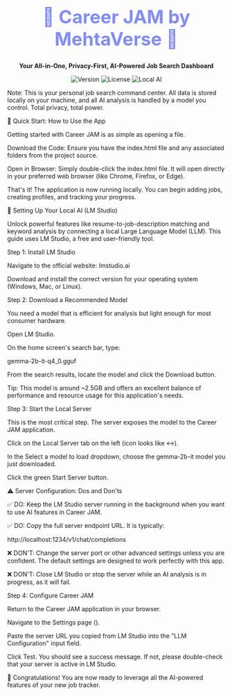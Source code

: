 <div align="center">
<h1 style="font-size: 3em; font-weight: bold; color: #818cf8;">🚀 Career JAM by MehtaVerse 🚀</h1>
<p><strong>Your All-in-One, Privacy-First, AI-Powered Job Search Dashboard</strong></p>
<p>
<img src="https://www.google.com/search?q=https://img.shields.io/badge/Version-v0.1.0%2520(beta)-blueviolet%3Fstyle%3Dfor-the-badge" alt="Version">
<img src="https://www.google.com/search?q=https://img.shields.io/badge/License-MIT-green%3Fstyle%3Dfor-the-badge" alt="License">
<img src="https://www.google.com/search?q=https://img.shields.io/badge/AI-100%2525%2520Local-yellow%3Fstyle%3Dfor-the-badge" alt="Local AI">
</p>
</div>

Note: This is your personal job search command center. All data is stored locally on your machine, and all AI analysis is handled by a model you control. Total privacy, total power.

🚀 Quick Start: How to Use the App

Getting started with Career JAM is as simple as opening a file.

Download the Code:
Ensure you have the index.html file and any associated folders from the project source.

Open in Browser:
Simply double-click the index.html file. It will open directly in your preferred web browser (like Chrome, Firefox, or Edge).

That's it!
The application is now running locally. You can begin adding jobs, creating profiles, and tracking your progress.

🧠 Setting Up Your Local AI (LM Studio)

Unlock powerful features like resume-to-job-description matching and keyword analysis by connecting a local Large Language Model (LLM). This guide uses LM Studio, a free and user-friendly tool.

Step 1: Install LM Studio

Navigate to the official website: lmstudio.ai

Download and install the correct version for your operating system (Windows, Mac, or Linux).

Step 2: Download a Recommended Model

You need a model that is efficient for analysis but light enough for most consumer hardware.

Open LM Studio.

On the home screen's search bar, type:

gemma-2b-it-q4_0.gguf


From the search results, locate the model and click the Download button.

Tip: This model is around ~2.5GB and offers an excellent balance of performance and resource usage for this application's needs.

Step 3: Start the Local Server

This is the most critical step. The server exposes the model to the Career JAM application.

Click on the Local Server tab on the left (icon looks like <->).

In the Select a model to load dropdown, choose the gemma-2b-it model you just downloaded.

Click the green Start Server button.

⚠️ Server Configuration: Dos and Don'ts

✅ DO: Keep the LM Studio server running in the background when you want to use AI features in Career JAM.

✅ DO: Copy the full server endpoint URL. It is typically:

http://localhost:1234/v1/chat/completions


❌ DON'T: Change the server port or other advanced settings unless you are confident. The default settings are designed to work perfectly with this app.

❌ DON'T: Close LM Studio or stop the server while an AI analysis is in progress, as it will fail.

Step 4: Configure Career JAM

Return to the Career JAM application in your browser.

Navigate to the Settings page (<i class="fas fa-cog" style="color: #818cf8;"></i>).

Paste the server URL you copied from LM Studio into the "LLM Configuration" input field.

Click Test. You should see a success message. If not, please double-check that your server is active in LM Studio.

🎉 Congratulations! You are now ready to leverage all the AI-powered features of your new job tracker.
